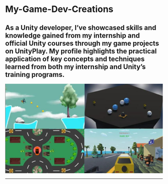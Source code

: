 # My-Game-Dev-Creations
As a Unity developer, I’ve showcased skills and knowledge gained from my internship and official Unity courses through my game projects on UnityPlay. My profile highlights the practical application of key concepts and techniques learned from both my internship and Unity’s training programs.
---

![Feeding Frenzy Game](./assets/General.png)

---
